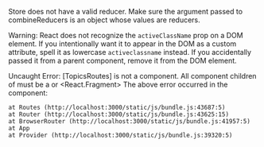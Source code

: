 Store does not have a valid reducer. Make sure the argument passed to combineReducers is an object whose values are reducers.

<!-- Warning: ReactDOM.render is no longer supported in React 18. Use createRoot instead. Until you switch to the new API, your app will behave as if it's running React 17. Learn more: https://reactjs.org/link/switch-to-createroot
done  -->
Warning: React does not recognize the `activeClassName` prop on a DOM element. If you intentionally want it to appear in the DOM as a custom attribute, spell it as lowercase `activeclassname` instead. If you accidentally passed it from a parent component, remove it from the DOM element.

Uncaught Error: [TopicsRoutes] is not a <Route> component. All component children of <Routes> must be a <Route> or <React.Fragment>
The above error occurred in the <Routes> component:

    at Routes (http://localhost:3000/static/js/bundle.js:43687:5)
    at Router (http://localhost:3000/static/js/bundle.js:43625:15)
    at BrowserRouter (http://localhost:3000/static/js/bundle.js:41957:5)
    at App
    at Provider (http://localhost:3000/static/js/bundle.js:39320:5)